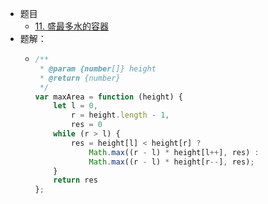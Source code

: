 - 题目
	- [11. 盛最多水的容器](https://leetcode.cn/problems/container-with-most-water/)
- 题解：
	- ```js
	  /**
	   * @param {number[]} height
	   * @return {number}
	   */
	  var maxArea = function (height) {
	      let l = 0,
	          r = height.length - 1,
	          res = 0
	      while (r > l) {
	          res = height[l] < height[r] ?
	              Math.max((r - l) * height[l++], res) :
	              Math.max((r - l) * height[r--], res);
	      }
	      return res
	  };
	  ```